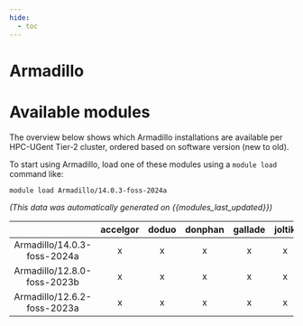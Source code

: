 ```yaml
---
hide:
  - toc
---
```


Armadillo
=========

# Available modules


The overview below shows which Armadillo installations are available per HPC-UGent Tier-2 cluster, ordered based on software version (new to old).

To start using Armadillo, load one of these modules using a `module load` command like:

```shell
module load Armadillo/14.0.3-foss-2024a
```

*(This data was automatically generated on {{modules_last_updated}})*  

| |accelgor|doduo|donphan|gallade|joltik|litleo|shinx|
| :---: | :---: | :---: | :---: | :---: | :---: | :---: | :---: |
|Armadillo/14.0.3-foss-2024a|x|x|x|x|x|x|x|
|Armadillo/12.8.0-foss-2023b|x|x|x|x|x|x|x|
|Armadillo/12.6.2-foss-2023a|x|x|x|x|x|x|x|
